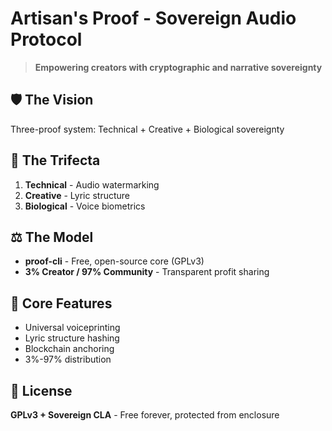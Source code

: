 # Artisan's Proof - Sovereign Audio Protocol

> **Empowering creators with cryptographic and narrative sovereignty**

## 🛡️ The Vision
Three-proof system: Technical + Creative + Biological sovereignty

## 🎯 The Trifecta
1. **Technical** - Audio watermarking
2. **Creative** - Lyric structure  
3. **Biological** - Voice biometrics

## ⚖️ The Model
- **proof-cli** - Free, open-source core (GPLv3)
- **3% Creator / 97% Community** - Transparent profit sharing

## 🔧 Core Features
- Universal voiceprinting
- Lyric structure hashing
- Blockchain anchoring
- 3%-97% distribution

## 📜 License
**GPLv3 + Sovereign CLA** - Free forever, protected from enclosure
